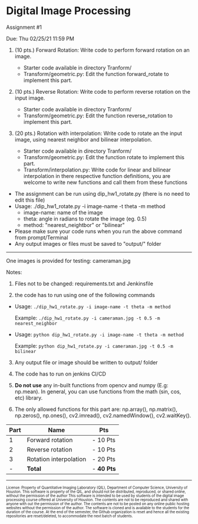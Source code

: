 # Digital Image Processing 
Assignment #1

Due: Thu 02/25/21 11:59 PM

1. (10 pts.) Forward Rotation: Write code to perform forward rotation on an image.
    - Starter code available in directory Tranform/
    - Transform/geometric.py: Edit the function forward_rotate to implement this part.
    
2. (10 pts.) Reverse Rotation: Write code to perform reverse rotation on the input image.
    - Starter code available in directory Tranform/
    - Transform/geometric.py: Edit the function reverse_rotation to implement this part.
    
2. (20 pts.) Rotation with interpolation: Write code to rotate an the input image, using nearest neighbor and bilinear interpolation.
    - Starter code available in directory Tranform/
    - Transform/geometric.py: Edit the function rotate to implement this part.
    - Transform/interpolation.py: Write code for linear and bilinear interpolation in there respective function definitions, you are welcome to write new functions and call them from these functions


  - The assignment can be run using dip_hw1_rotate.py (there is no need to edit this file)
  - Usage: ./dip_hw1_rotate.py -i image-name -t theta -m method                   
       - image-name: name of the image
       - theta: angle in radians to rotate the image (eg. 0.5)
       - method: "nearest_neightbor" or "bilinear" 
  - Please make sure your code runs when you run the above command from prompt/Terminal
  - Any output images or files must be saved to "output/" folder

----------------------
One images is provided for testing: cameraman.jpg
  
Notes: 

1. Files not to be changed: requirements.txt and Jenkinsfile 

2. the code has to run using one of the following commands

 - Usage: `./dip_hw1_rotate.py -i image-name -t theta -m method`
 
   Example: `./dip_hw1_rotate.py -i cameraman.jpg -t 0.5 -m nearest_neighbor`

 - Usage: `python dip_hw1_rotate.py -i image-name -t theta -m method`
 
   Example: `python dip_hw1_rotate.py -i cameraman.jpg -t 0.5 -m bilinear`
  
3. Any output file or image should be written to output/ folder

4. The code has to run on jenkins CI/CD
5. **Do not use** any in-built functions from opencv and numpy (E.g: np.mean). In general, you can use functions from the math (sin, cos, etc) library.
6. The only allowed functions for this part are: np.array(), np.matrix(), np.zeros(), np.ones(), cv2.imread(), cv2.namedWindow(), cv2.waitKey().


Part| Name | Pts
--------------|-------------|----------
1|Forward rotation |- 10 Pts
2|Reverse rotation |- 10 Pts
3|Rotation interpolation |- 20 Pts
-|**Total**     | - **40 Pts**

-----------------------

<sub><sup>
License: Property of Quantitative Imaging Laboratory (QIL), Department of Computer Science, University of Houston. This software is property of the QIL, and should not be distributed, reproduced, or shared online, without the permission of the author This software is intended to be used by students of the digital image processing course offered at University of Houston. The contents are not to be reproduced and shared with anyone with out the permission of the author. The contents are not to be posted on any online public hosting websites without the permission of the author. The software is cloned and is available to the students for the duration of the course. At the end of the semester, the Github organization is reset and hence all the existing repositories are reset/deleted, to accommodate the next batch of students.
</sub></sup>

